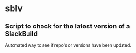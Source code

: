# sblv
## Script to check for the latest version of a SlackBuild
Automated way to see if repo's or versions have been updated.
